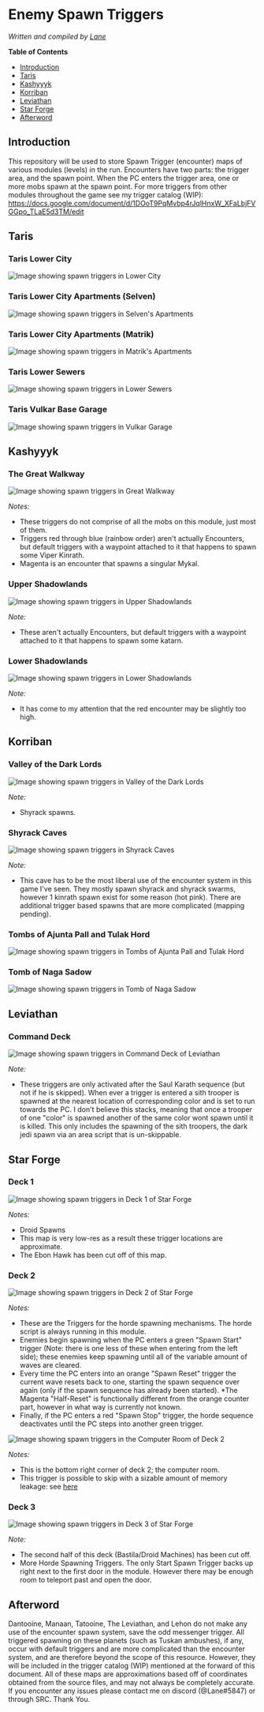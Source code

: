 # Enemy Spawn Triggers

*Written and compiled by [Lane](https://www.speedrun.com/users/Lane)*

**Table of Contents**
- [Introduction](#introduction)
- [Taris](#taris)
- [Kashyyyk](#kashyyyk)
- [Korriban](#korriban)
- [Leviathan](#leviathan)
- [Star Forge](#star-forge)
- [Afterword](#afterword)

## Introduction

This repository will be used to store Spawn Trigger (encounter) maps of various modules (levels) in the run. Encounters have two parts: the trigger area, and the spawn point. When the PC enters the trigger area, one or more mobs spawn at the spawn point. For more triggers from other modules throughout the game see my trigger catalog (WIP): https://docs.google.com/document/d/1DOoT9PqMvbp4rJqlHnxW_XFaLbjFVGGpo_TLaE5d3TM/edit

## Taris

### Taris Lower City

![Image showing spawn triggers in Lower City](/assets/images/imgur-dump/BLjTJ8g.png)
 
### Taris Lower City Apartments (Selven)

![Image showing spawn triggers in Selven's Apartments](/assets/images/imgur-dump/LkRVLak.png)

### Taris Lower City Apartments (Matrik)

![Image showing spawn triggers in Matrik's Apartments](/assets/images/imgur-dump/4atxZCM.png)

### Taris Lower Sewers

![Image showing spawn triggers in Lower Sewers](/assets/images/imgur-dump/ABMKNXb.png)

### Taris Vulkar Base Garage

![Image showing spawn triggers in Vulkar Garage](/assets/images/imgur-dump/OvsR4a2.png)

## Kashyyyk

### The Great Walkway

![Image showing spawn triggers in Great Walkway](/assets/images/imgur-dump/PBSuIBE.png)

*Notes:*
- These triggers do not comprise of all the mobs on this module, just most of them.
- Triggers red through blue (rainbow order) aren't actually Encounters, but default triggers with a waypoint attached to it that happens to spawn some Viper Kinrath.
- Magenta is an encounter that spawns a singular Mykal.

### Upper Shadowlands

![Image showing spawn triggers in Upper Shadowlands](/assets/images/imgur-dump/NLKZMgi.png)

*Note:*
- These aren't actually Encounters, but default triggers with a waypoint attached to it that happens to spawn some katarn. 

### Lower Shadowlands

![Image showing spawn triggers in Lower Shadowlands](/assets/images/imgur-dump/96qFxC9.png)

*Note:*
- It has come to my attention that the red encounter may be slightly too high.

## Korriban

### Valley of the Dark Lords

![Image showing spawn triggers in Valley of the Dark Lords](/assets/images/imgur-dump/BEOqFze.png)

*Note:* 
- Shyrack spawns.

### Shyrack Caves

![Image showing spawn triggers in Shyrack Caves](/assets/images/imgur-dump/tTUbo6G.png)

*Note:*
- This cave has to be the most liberal use of the encounter system in this game I've seen. They mostly spawn shyrack and shyrack swarms, however 1 kinrath spawn exist for some reason (hot pink). There are additional trigger based spawns that are more complicated (mapping pending).

### Tombs of Ajunta Pall and Tulak Hord

![Image showing spawn triggers in Tombs of Ajunta Pall and Tulak Hord](/assets/images/imgur-dump/cLyjWW2.png)

### Tomb of Naga Sadow

![Image showing spawn triggers in Tomb of Naga Sadow](/assets/images/imgur-dump/C37iYMF.png)

## Leviathan

### Command Deck
![Image showing spawn triggers in Command Deck of Leviathan](/assets/images/imgur-dump/JRTBSJ6.png)

*Note:*
- These triggers are only activated after the Saul Karath sequence (but not if he is skipped). When ever a trigger is entered a sith trooper is spawned at the nearest location of corresponding color and is set to run towards the PC. I don't believe this stacks, meaning that once a trooper of one "color" is spawned another of the same color wont spawn until it is killed. This only includes the spawning of the sith troopers, the dark jedi spawn via an area script that is un-skippable.

## Star Forge

### Deck 1

![Image showing spawn triggers in Deck 1 of Star Forge](/assets/images/imgur-dump/nNYyfTL.png)

*Notes:*
- Droid Spawns
- This map is very low-res as a result these trigger locations are approximate. 
- The Ebon Hawk has been cut off of this map.

### Deck 2

![Image showing spawn triggers in Deck 2 of Star Forge](/assets/images/imgur-dump/jyDs9wP.png)

*Notes:*
- These are the Triggers for the horde spawning mechanisms. The horde script is always running in this module.
- Enemies begin spawning when the PC enters a green "Spawn Start" trigger (Note: there is one less of these when entering from the left side); these enemies keep spawning until all of the variable amount of waves are cleared.
- Every time the PC enters into an orange "Spawn Reset" trigger the current wave resets back to one, starting the spawn sequence over again (only if the spawn sequence has already been started). *The Magenta "Half-Reset" is functionally different from the orange counter part, however in what way is currently not known.
- Finally, if the PC enters a red "Spawn Stop" trigger, the horde sequence deactivates until the PC steps into another green trigger.

![Image showing spawn triggers in the Computer Room of Deck 2](/assets/images/imgur-dump/0KwdcH0.png)

*Notes:*
- This is the bottom right corner of deck 2; the computer room. 
- This trigger is possible to skip with a sizable amount of memory leakage: see [here](https://www.youtube.com/watch?v=yFt1Seo7LGI)

### Deck 3

![Image showing spawn triggers in Deck 3 of Star Forge](/assets/images/imgur-dump/CDE5vZh.png)

*Note:* 
- The second half of this deck (Bastila/Droid Machines) has been cut off.
- More Horde Spawning Triggers. The only Start Spawn Trigger backs up right next to the first door in the module. However there may be enough room to teleport past and open the door.

## Afterword

Dantooine, Manaan, Tatooine, The Leviathan, and Lehon do not make any use of the encounter spawn system, save the odd messenger trigger. All triggered spawning on these planets (such as Tuskan ambushes), if any, occur with default triggers and are more complicated than the encounter system, and are therefore beyond the scope of this resource. However, they will be included in the trigger catalog (WIP) mentioned at the forward of this document. 
All of these maps are approximations based off of coordinates obtained from the source files, and may not always be completely accurate. If you encounter any issues please contact me on discord (@Lane#5847) or through SRC.
Thank You.
